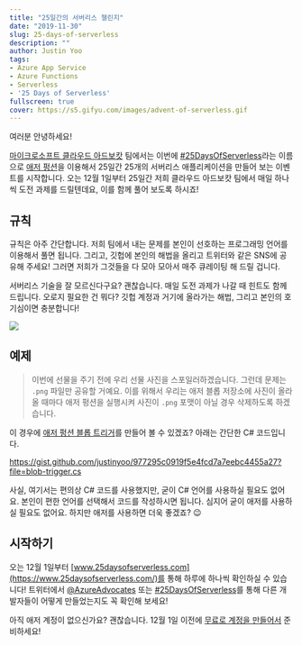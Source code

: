 ```yaml
---
title: "25일간의 서버리스 챌린지"
date: "2019-11-30"
slug: 25-days-of-serverless
description: ""
author: Justin Yoo
tags:
- Azure App Service
- Azure Functions
- Serverless
- '25 Days of Serverless'
fullscreen: true
cover: https://s5.gifyu.com/images/advent-of-serverless.gif
---
```


여러분 안녕하세요!

[마이크로소프트 클라우드 아드보캇](https://developer.microsoft.com/ko-kr/advocates/?WT.mc_id=25daysofserverless-blog-cxa) 팀에서는 이번에 [#25DaysOfServerless](https://www.25daysofserverless.com/)라는 이름으로 [애저 펑션](https://azure.microsoft.com/ko-kr/services/functions?WT.mc_id=25daysofserverless-blog-cxa)을 이용해서 25일간 25개의 서버리스 애플리케이션을 만들어 보는 이벤트를 시작합니다. 오는 12월 1일부터 25일간 저희 클라우드 아드보캇 팀에서 매일 하나씩 도전 과제를 드릴텐데요, 이를 함께 풀어 보도록 하시죠!

## 규칙

규칙은 아주 간단합니다. 저희 팀에서 내는 문제를 본인이 선호하는 프로그래밍 언어를 이용해서 풀면 됩니다. 그리고, 깃헙에 본인의 해법을 올리고 트위터와 같은 SNS에 공유해 주세요! 그러면 저희가 그것들을 다 모아 모아서 매주 큐레이팅 해 드릴 겁니다.

서버리스 기술을 잘 모르신다구요? 괜찮습니다. 매일 도전 과제가 나갈 때 힌트도 함께 드립니다. 오로지 필요한 건 뭐다? 깃헙 계정과 거기에 올라가는 해법, 그리고 본인의 호기심이면 충분합니다!

![](https://sa0blogs.blob.core.windows.net/aliencube/2019/11/25-days-of-serverless-01.jpg)

## 예제

> 이번에 선물을 주기 전에 우리 선물 사진을 스포일러하겠습니다. 그런데 문제는 `.png` 파일만 공유할 거예요. 이를 위해서 우리는 애저 블롭 저장소에 사진이 올라올 때마다 애저 펑션을 실행시켜 사진이 `.png` 포맷이 아닐 경우 삭제하도록 하겠습니다.

이 경우에 [애저 펑션 블롭 트리거](https://docs.microsoft.com/ko-kr/azure/azure-functions/functions-create-storage-blob-triggered-function?WT.mc_id=25daysofserverless-blog-cxa)를 만들어 볼 수 있겠죠? 아래는 간단한 C# 코드입니다.

https://gist.github.com/justinyoo/977295c0919f5e4fcd7a7eebc4455a27?file=blob-trigger.cs

사실, 여기서는 편의상 C# 코드를 사용했지만, 굳이 C# 언어를 사용하실 필요도 없어요. 본인이 편한 언어를 선택해서 코드를 작성하시면 됩니다. 심지어 굳이 애저를 사용하실 필요도 없어요. 하지만 애저를 사용하면 더욱 좋겠죠? :wink:

## 시작하기

오는 12월 1일부터 [www.25daysofserverless.com](https://www.25daysofserverless.com/)를 통해 하루에 하나씩 확인하실 수 있습니다! 트위터에서 [@AzureAdvocates](https://twitter.com/azureadvocates) 또는 [#25DaysOfServerless](https://twitter.com/search?q=%2325DaysOfServerless&src=typed_query)를 통해 다른 개발자들이 어떻게 만들었는지도 꼭 확인해 보세요!

아직 애저 계정이 없으신가요? 괜찮습니다. 12월 1일 이전에 [무료로 계정을 만들어서](https://azure.microsoft.com/ko-kr/free/?WT.mc_id=25daysofserverless-blog-cxa) 준비하세요!
